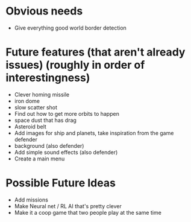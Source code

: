 # Obvious needs
- Give everything good world border detection

# Future features (that aren't already issues) (roughly in order of interestingness)
- Clever homing missile
- iron dome
- slow scatter shot
- Find out how to get more orbits to happen
- space dust that has drag
- Asteroid belt
- Add images for ship and planets, take inspiration from the game defender
- background (also defender)
- Add simple sound effects (also defender)
- Create a main menu

# Possible Future Ideas
- Add missions
- Make Neural net / RL AI that's pretty clever
- Make it a coop game that two people play at the same time